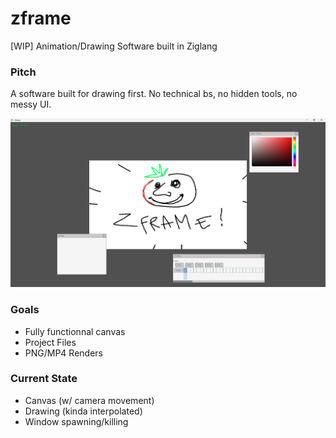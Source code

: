 # zframe
[WIP] Animation/Drawing Software built in Ziglang
### Pitch
A software built for drawing first. No technical bs, no hidden tools, no messy UI.

![Demo](demo_screenshot.png)

### Goals
- Fully functionnal canvas
- Project Files
- PNG/MP4 Renders

### Current State
- Canvas (w/ camera movement)
- Drawing (kinda interpolated)
- Window spawning/killing
